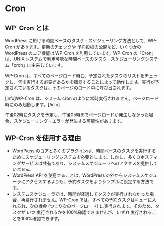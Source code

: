 <!-- 
# Cron
 -->
# Cron

<!-- 
## What is WP-Cron
 -->
## WP-Cron とは

<!-- 
WP-Cron is how WordPress handles scheduling time-based tasks in WordPress. Several WordPress core features, such as checking for updates and publishing scheduled post, utilize WP-Cron. The "Cron" part of the name comes from the cron time-based task scheduling system that is available on UNIX systems.
 -->
WordPress に於ける時間ベースのタスク・スケジューリング方法として、WP-Cron があります。更新のチェックや 予約投稿の公開など、いくつかの WordPress のコア機能は WP-Cron を利用しています。WP-Cron の「Cron」は、UNIX システムで利用可能な時間ベースのタスク・スケジューリングシステム「cron」に由来しています。

<!-- 
WP-Cron works by checking, on every page load, a list of scheduled tasks to see what needs to be run. Any tasks due to run will be called during that page load.
 -->
WP-Cron は、すべてのページロード時に、予定されたタスクのリストをチェックし、何を実行する必要があるかを確認することによって動作します。実行が予定されているタスクは、そのページのロード中に呼び出されます。

<!-- 
[info]WP-Cron does not run constantly as the system cron does; it is only triggered on page load.[/info]
 -->
[info]WP-Cron は、システム cron のように常時実行されません。ページロード時にのみ起動します。[/info]

<!-- 
Scheduling errors could occur if you schedule a task for 2:00PM and no page loads occur until 5:00PM.
 -->
午後02時にタスクを予定し、午後05時までページロードが発生しなかった場合、スケジューリング・エラーが発生する可能性があります。

<!-- 
## Why use WP-Cron
 -->
## WP-Cron を使用する理由

<!-- 
- WordPress core and many plugins need a scheduling system to perform time-based tasks. However, many hosting services are shared and do not provide access to the system scheduler.
- Using the WordPress API is a simpler method for setting scheduled tasks than going outside of WordPress to the system scheduler.
- With the system scheduler, if the time passes and the task did not run, it will not be re-attempted. With WP-Cron, all scheduled tasks are put into a queue and will run at the next opportunity (meaning the next page load). So while you can’t be 100% sure _when_ your task will run, you can be 100% sure that it will run _eventually_.
 -->
- WordPress のコアと多くのプラグインは、時間ベースのタスクを実行するためにスケジューリングシステムを必要とします。しかし、多くのホスティングサービスは共有であり、システムスケジューラへのアクセスを提供していません。
- WordPress API を使用することは、WordPress の外からシステムスケジューラにアクセスするよりも、予約タスクをよりシンプルに設定する方法です。
- システムスケジューラでは、時間が経過してタスクが実行されなかった場合、再試行されません。WP-Cron では、すべての予約タスクはキューに入れられ、次の機会 (つまり次のページロード) に実行されます。そのため、タスクが _いつ_ 実行されるかを100%確認できませんが、_いずれ_ 実行されることを100%確認できます。